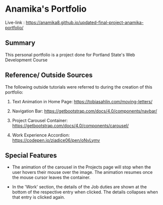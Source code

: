 # Anamika's Portfolio

Live-link : https://anamika8.github.io/updated-final-project-anamika-portfolio/

## Summary

This personal portfolio is a project done for Portland State's Web Development Course

## Reference/ Outside Sources

The following outside tutorials were referred to during the creation of this portfolio:

1. Text Animation in Home Page: https://tobiasahlin.com/moving-letters/

2. Navigation Bar: https://getbootstrap.com/docs/4.0/components/navbar/

3. Project Carousel Container: https://getbootstrap.com/docs/4.0/components/carousel/

4. Work Experience Accordion: https://codepen.io/ziadice06/pen/oNvLymv

## Special Features

- The animation of the carousel in the Projects page will stop when the user hovers their mouse over the image. The animation resumes once the mouse cursor leaves the container.

- In the 'Work' section, the details of the Job duties are shown at the bottom of the respective entry when clicked. The details collapses when that entry is clicked again.
